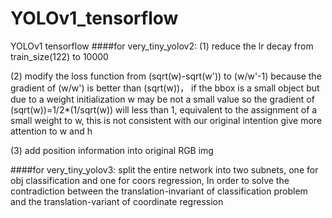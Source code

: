 # YOLOv1_tensorflow
YOLOv1 tensorflow
####for very_tiny_yolov2:
(1)  reduce the lr decay from train_size(122) to 10000    

(2)  modify the loss function from (sqrt(w)-sqrt(w')) to (w/w'-1) because the gradient of (w/w') is better than (sqrt(w))， if the bbox is a small object but due to a weight initialization w may be not a small value so the gradient of (sqrt(w))=1/2*(1/sqrt(w)) will less than 1, equivalent to the assignment of a small weight to w, this is not consistent with our original intention give more attention to w and h      


(3)  add position information into original RGB img

####for very_tiny_yolov3:
split the entire network into two subnets, one for obj classification and one for coors regression, In order to solve the contradiction between the translation-invariant of classification problem and the translation-variant of coordinate regression
